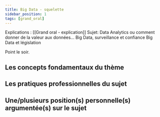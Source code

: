 ```yaml
---
title: Big Data - squelette
sidebar_position: 1
tags: [grand_oral]
---
```


Explications : [[Grand oral - explication]]
Sujet: Data Analytics ou comment donner de la valeur aux données...
			Big Data, surveillance et confiance
			Big Data et législation

Point le soir.

## Les concepts fondamentaux du thème


## Les pratiques professionnelles du sujet


## Une/plusieurs position(s) personnelle(s) argumentée(s) sur le sujet
